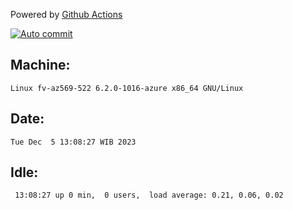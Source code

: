 Powered by [Github Actions](https://github.com/features/actions)

[![Auto commit](https://github.com/hiage/workstation/workflows/Auto%20commit/badge.svg)](https://github.com/hiage/workstation/actions?query=workflow%3A%22Auto+commit%22)

## Machine:
```
Linux fv-az569-522 6.2.0-1016-azure x86_64 GNU/Linux
```
## Date:
```
Tue Dec  5 13:08:27 WIB 2023
```
## Idle:
```
 13:08:27 up 0 min,  0 users,  load average: 0.21, 0.06, 0.02
```
